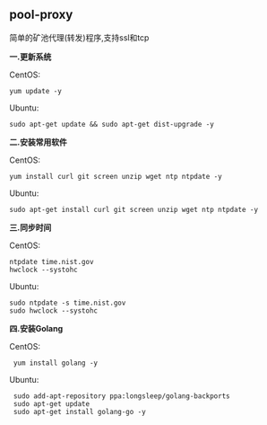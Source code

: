 ## pool-proxy
简单的矿池代理(转发)程序,支持ssl和tcp

**一.更新系统**

CentOS: 

    yum update -y
    
Ubuntu:

    sudo apt-get update && sudo apt-get dist-upgrade -y

**二.安装常用软件**

CentOS:

    yum install curl git screen unzip wget ntp ntpdate -y

Ubuntu:

    sudo apt-get install curl git screen unzip wget ntp ntpdate -y
   
**三.同步时间**

CentOS:

    ntpdate time.nist.gov
    hwclock --systohc

Ubuntu:

    sudo ntpdate -s time.nist.gov
    sudo hwclock --systohc

**四.安装Golang**

CentOS:

     yum install golang -y
     
Ubuntu:

     sudo add-apt-repository ppa:longsleep/golang-backports
     sudo apt-get update
     sudo apt-get install golang-go -y

